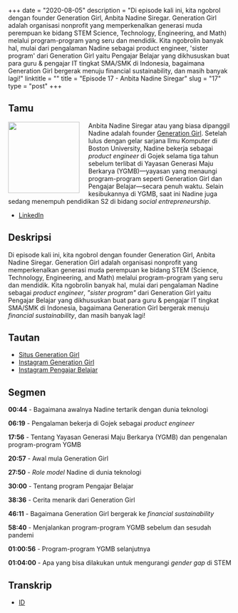 +++
date = "2020-08-05"
description = "Di episode kali ini, kita ngobrol dengan founder Generation Girl, Anbita Nadine Siregar. Generation Girl adalah organisasi nonprofit yang memperkenalkan generasi muda perempuan ke bidang STEM Science, Technology, Engineering, and Math) melalui program-program yang seru dan mendidik. Kita ngobrolin banyak hal, mulai dari pengalaman Nadine sebagai product engineer, 'sister program' dari Generation Girl yaitu Pengajar Belajar yang dikhususkan buat para guru & pengajar IT tingkat SMA/SMK di Indonesia, bagaimana Generation Girl bergerak menuju financial sustainability, dan masih banyak lagi!"
linktitle = ""
title = "Episode 17 - Anbita Nadine Siregar"
slug = "17"
type = "post"
+++

## Tamu

<img style="float: left; width: 160px; margin-right: 20px;" src="/img/ep17.jpg">

Anbita Nadine Siregar atau yang biasa dipanggil Nadine adalah founder [Generation Girl](https://www.generationgirl.org/). Setelah lulus dengan gelar sarjana Ilmu Komputer di Boston University, Nadine bekerja sebagai _product engineer_ di Gojek selama tiga tahun sebelum terlibat di Yayasan Generasi Maju Berkarya (YGMB)—yayasan yang menaungi program-program seperti Generation Girl dan Pengajar Belajar—secara penuh waktu. Selain kesibukannya di YGMB, saat ini Nadine juga sedang menempuh pendidikan S2 di bidang _social entrepreneurship_.

- [LinkedIn](hhttps://www.linkedin.com/in/anbitasiregar/)

## Deskripsi

Di episode kali ini, kita ngobrol dengan founder Generation Girl, Anbita Nadine Siregar. Generation Girl adalah organisasi nonprofit yang memperkenalkan generasi muda perempuan ke bidang STEM (Science, Technology, Engineering, and Math) melalui program-program yang seru dan mendidik. Kita ngobrolin banyak hal, mulai dari pengalaman Nadine sebagai _product engineer_, _"sister program"_ dari Generation Girl yaitu Pengajar Belajar yang dikhususkan buat para guru & pengajar IT tingkat SMA/SMK di Indonesia, bagaimana Generation Girl bergerak menuju _financial sustainability_, dan masih banyak lagi!

<div class="audioplayer">
    <audio>
        <source src="https://d3ctxlq1ktw2nl.cloudfront.net/staging/2020-7-8/96638643-44100-2-98a97a8e9a20f.m4a" rel="preload" as="audio">
    </audio>
</div>

## Tautan

- [Situs Generation Girl](https://www.generationgirl.org/)
- [Instagram Generation Girl](https://instagram.com/generationgirl.id/)
- [Instagram Pengajar Belajar](https://instagram.com/pengajarbelajar.id/)

## Segmen

**00:44** - Bagaimana awalnya Nadine tertarik dengan dunia teknologi

**06:19** - Pengalaman bekerja di Gojek sebagai _product engineer_

**17:56** - Tentang Yayasan Generasi Maju Berkarya (YGMB) dan pengenalan program-program YGMB

**20:57** - Awal mula Generation Girl

**27:50** - _Role model_ Nadine di dunia teknologi

**30:00** - Tentang program Pengajar Belajar

**38:36** - Cerita menarik dari Generation Girl

**46:11** - Bagaimana Generation Girl bergerak ke _financial sustainability_

**58:40** - Menjalankan program-program YGMB sebelum dan sesudah pandemi

**01:00:56** - Program-program YGMB selanjutnya

**01:04:00** - Apa yang bisa dilakukan untuk mengurangi _gender gap_ di STEM

## Transkrip

- [ID](transcript)
